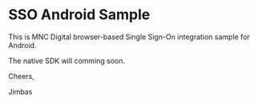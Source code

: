 # SSO Android Sample

This is MNC Digital browser-based Single Sign-On integration sample for Android.

The native SDK will comming soon.

Cheers,

Jimbas
